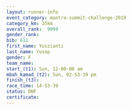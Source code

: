 ```yaml
---
layout: runner-info 
event_category: mantra-summit-challenge-2019 
category_km: 35km 
overall_rank:  9999
gender_rank: 
bib: 611
first_name: Yuszianti
last_name: Yusop
gender: F
team_name: 
start_(t1): Sun, 12-00-00 am
mbah_kamad_(t2): Sun, 02-53-39 pm
finish_(t3): 
race_time: 14-53-39
status: DNF
certificate: 
---
```


